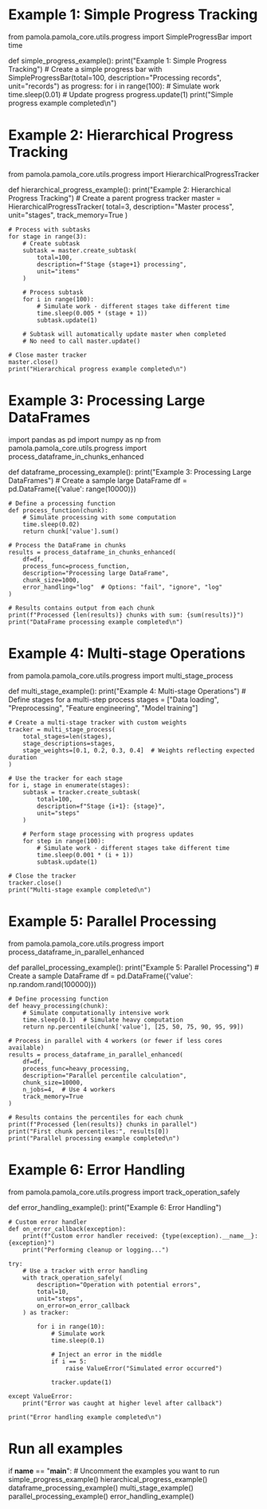 # Example 1: Simple Progress Tracking
from pamola.pamola_core.utils.progress import SimpleProgressBar
import time

def simple_progress_example():
    print("Example 1: Simple Progress Tracking")
    # Create a simple progress bar
    with SimpleProgressBar(total=100, description="Processing records", unit="records") as progress:
        for i in range(100):
            # Simulate work
            time.sleep(0.01)
            # Update progress
            progress.update(1)
    print("Simple progress example completed\n")


# Example 2: Hierarchical Progress Tracking
from pamola.pamola_core.utils.progress import HierarchicalProgressTracker

def hierarchical_progress_example():
    print("Example 2: Hierarchical Progress Tracking")
    # Create a parent progress tracker
    master = HierarchicalProgressTracker(
        total=3, 
        description="Master process",
        unit="stages",
        track_memory=True
    )

    # Process with subtasks
    for stage in range(3):
        # Create subtask
        subtask = master.create_subtask(
            total=100,
            description=f"Stage {stage+1} processing",
            unit="items"
        )
        
        # Process subtask
        for i in range(100):
            # Simulate work - different stages take different time
            time.sleep(0.005 * (stage + 1))
            subtask.update(1)
        
        # Subtask will automatically update master when completed
        # No need to call master.update()

    # Close master tracker
    master.close()
    print("Hierarchical progress example completed\n")


# Example 3: Processing Large DataFrames
import pandas as pd
import numpy as np
from pamola.pamola_core.utils.progress import process_dataframe_in_chunks_enhanced

def dataframe_processing_example():
    print("Example 3: Processing Large DataFrames")
    # Create a sample large DataFrame
    df = pd.DataFrame({'value': range(10000)})

    # Define a processing function
    def process_function(chunk):
        # Simulate processing with some computation
        time.sleep(0.02)
        return chunk['value'].sum()

    # Process the DataFrame in chunks
    results = process_dataframe_in_chunks_enhanced(
        df=df,
        process_func=process_function,
        description="Processing large DataFrame",
        chunk_size=1000,
        error_handling="log"  # Options: "fail", "ignore", "log"
    )

    # Results contains output from each chunk
    print(f"Processed {len(results)} chunks with sum: {sum(results)}")
    print("DataFrame processing example completed\n")


# Example 4: Multi-stage Operations
from pamola.pamola_core.utils.progress import multi_stage_process

def multi_stage_example():
    print("Example 4: Multi-stage Operations")
    # Define stages for a multi-step process
    stages = ["Data loading", "Preprocessing", "Feature engineering", "Model training"]

    # Create a multi-stage tracker with custom weights
    tracker = multi_stage_process(
        total_stages=len(stages),
        stage_descriptions=stages,
        stage_weights=[0.1, 0.2, 0.3, 0.4]  # Weights reflecting expected duration
    )

    # Use the tracker for each stage
    for i, stage in enumerate(stages):
        subtask = tracker.create_subtask(
            total=100,
            description=f"Stage {i+1}: {stage}",
            unit="steps"
        )
        
        # Perform stage processing with progress updates
        for step in range(100):
            # Simulate work - different stages take different time
            time.sleep(0.001 * (i + 1))
            subtask.update(1)
            
    # Close the tracker
    tracker.close()
    print("Multi-stage example completed\n")


# Example 5: Parallel Processing
from pamola.pamola_core.utils.progress import process_dataframe_in_parallel_enhanced

def parallel_processing_example():
    print("Example 5: Parallel Processing")
    # Create a sample DataFrame
    df = pd.DataFrame({'value': np.random.rand(100000)})

    # Define processing function
    def heavy_processing(chunk):
        # Simulate computationally intensive work
        time.sleep(0.1)  # Simulate heavy computation
        return np.percentile(chunk['value'], [25, 50, 75, 90, 95, 99])

    # Process in parallel with 4 workers (or fewer if less cores available)
    results = process_dataframe_in_parallel_enhanced(
        df=df,
        process_func=heavy_processing,
        description="Parallel percentile calculation",
        chunk_size=10000,
        n_jobs=4,  # Use 4 workers
        track_memory=True
    )

    # Results contains the percentiles for each chunk
    print(f"Processed {len(results)} chunks in parallel")
    print("First chunk percentiles:", results[0])
    print("Parallel processing example completed\n")


# Example 6: Error Handling
from pamola.pamola_core.utils.progress import track_operation_safely

def error_handling_example():
    print("Example 6: Error Handling")
    
    # Custom error handler
    def on_error_callback(exception):
        print(f"Custom error handler received: {type(exception).__name__}: {exception}")
        print("Performing cleanup or logging...")
    
    try:
        # Use a tracker with error handling
        with track_operation_safely(
            description="Operation with potential errors", 
            total=10, 
            unit="steps",
            on_error=on_error_callback
        ) as tracker:
            
            for i in range(10):
                # Simulate work
                time.sleep(0.1)
                
                # Inject an error in the middle
                if i == 5:
                    raise ValueError("Simulated error occurred")
                    
                tracker.update(1)
                
    except ValueError:
        print("Error was caught at higher level after callback")
        
    print("Error handling example completed\n")


# Run all examples
if __name__ == "__main__":
    # Uncomment the examples you want to run
    simple_progress_example()
    hierarchical_progress_example()
    dataframe_processing_example()
    multi_stage_example()
    parallel_processing_example()
    error_handling_example()